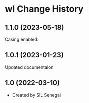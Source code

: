 wl Change History
====================

1.1.0 (2023-05-18)
----------------
Casing enabled.

1.0.1 (2023-01-23)
----------------
Updated documentaion

1.0 (2022-03-10)
----------------
* Created by SIL Senegal
